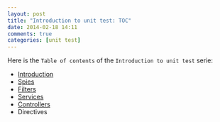 ```yaml
---
layout: post
title: "Introduction to unit test: TOC"
date: 2014-02-18 14:11
comments: true
categories: [unit test]
---
```


Here is the `Table of contents` of the `Introduction to unit test` serie:

* [Introduction](/blog/2014/02/introduction-to-unit-test-introduction)
* [Spies](/blog/2014/03/introduction-to-unit-test-spies)
* [Filters](/blog/2014/04/introduction-to-unit-test-filters)
* [Services](/blog/2014/06/introduction-to-unit-test-services)
* [Controllers](/blog/2014/06/introduction-to-unit-test-controllers)
* Directives
